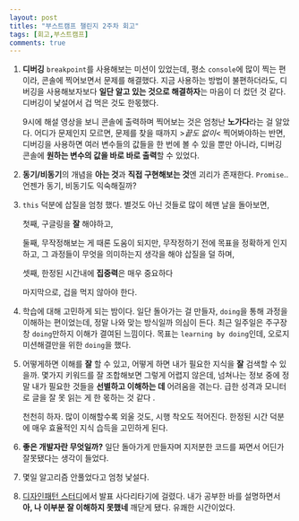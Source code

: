 ```yaml
---
layout: post
titles: "부스트캠프 챌린지 2주차 회고"
tags: [회고,부스트캠프]
comments: true
---
```




1. **디버깅** `breakpoint`를 사용해보는 미션이 있었는데, 평소 `console`에 많이 찍는 편이라, 콘솔에 찍어보면서 문제를 해결했다. 지금 사용하는 방법이 불편하더라도, 디버깅을 사용해보자보다 **일단 알고 있는 것으로 해결하자**는 마음이 더 컸던 것 같다. 디버깅이 낯설어서 겁 먹은 것도 한몫했다.

    9시에 해설 영상을 보니 콘솔에 출력하며 찍어보는 것은 엄청난 **노가다**라는 걸 알았다. 어디가 문제인지 모르면, 문제를 찾을 때까지 >*끝도 없이*< 찍어봐야하는 반면, 디버깅을 사용하면 여러 변수들의 값들을 한 번에 볼 수 있을 뿐만 아니라, 디버깅 콘솔에 **원하는 변수의 값을 바로 바로 출력**할 수 있었다. 

    

2. **동기/비동기**의 개념을 **아는 것**과 **직접 구현해보는 것**엔 괴리가 존재한다. `Promise`.. 언젠가 동기, 비동기도 익숙해질까?

    

3. `this` 덕분에 삽질을 엄청 했다. 별것도 아닌 것들로 많이 헤맨 날을 돌아보면, 

   첫째, 구글링을 **잘** 해야하고,

   둘째, 무작정해보는 게 때론 도움이 되지만, 무작정하기 전에 목표을 정확하게 인지하고, 그 과정들이 무엇을 의미하는지 생각을 해야 삽질을 덜 하며,

   셋째, 한정된 시간내에 **집중력**은 매우 중요하다

   마지막으로, 겁을 먹지 않아야 한다.

   

4. 학습에 대해 고민하게 되는 밤이다. 일단 돌아가는 걸 만들자, `doing`을 통해 과정을 이해하는 편이었는데, 정말 나와 맞는 방식일까 의심이 든다. 최근 일주일은 주구장창 `doing`만하지 이해가 결여된 느낌이다. 목표는 `learning by doing`인데, 오로지 미션해결만을 위한 `doing`을 했다.

5. 어떻게하면 이해를 **잘** 할 수 있고, 어떻게 하면 내가 필요한 지식을 **잘** 검색할 수 있을까. 몇가지 키워드를 잘 조합해보면 그렇게 어렵지 않은데, 넘쳐나는 정보 중에 정말 내가 필요한 것들을 **선별하고 이해하는 데** 어려움을 겪는다. 급한 성격과 모니터로 글을 잘 못 읽는 게 한 몫하는 것 같다 . 

    천천히 하자. 많이 이해할수록 외울 것도, 시행 착오도 적어진다. 한정된 시간 덕분에 매우 효율적인 지식 습득을 고민하게 된다. 

6. **좋은 개발자란 무엇일까?** 일단 돌아가게 만들자며 지저분한 코드를 짜면서 어딘가 잘못됐다는 생각이 들었다.

7. 몇일 알고리즘 안풀었다고 엄청 낯설다. 

8. [디자인패턴 스터디](https://github.com/TeamCrazyPerformance/http/wiki/[GoF-디자인패턴]-4장-구조-패턴)에서 발표 사다리타기에 걸렸다. 내가 공부한 바를 설명하면서 **아, 나 이부분 잘 이해하지 못했네**  깨닫게 됐다. 유쾌한 시간이었다.

